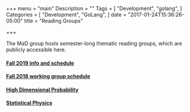 +++
menu = "main"
Description = ""
Tags = [
  "Development",
  "golang",
]
Categories = [
  "Development",
  "GoLang",
]
date = "2017-01-24T15:36:26-05:00"
title = "Reading Groups"

+++

The MaD group hosts semester-long thematic reading groups, which are publicly accessible here.

#### [Fall 2019 info and schedule](https://docs.google.com/document/d/1JkM4BRXnrnw7rUJJNVMFldLyYV9_JpSOm8jtZshfWZ4/edit?usp=sharing)

#### [Fall 2018 working group schedule](https://docs.google.com/spreadsheets/d/1zvJnx3ynN7wuNc4dX-wu1ujGruVEP97jtuNdpZyR0Ss/edit?usp=sharing)

#### [High Dimensional Probability](https://github.com/MathsandDataNYU/HighDimProba_spring17)

#### [Statistical Physics](https://github.com/MathsandDataNYU/StatPhysics_spring17)
